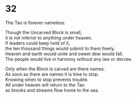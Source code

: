 # 32

The Tao is forever nameless.<br/>

Though the Uncarved Block is small,<br/>
it is not inferior to anything under heaven.<br/>
If leaders could keep hold of it,<br/>
the ten thousand things would submit to them freely.<br/>
Heaven and earth would unite and sweet dew would fall.<br/>
The people would live in harmony without any law or decree.<br/>

Only when the Block is carved are there names.<br/>
As soon as there are names it is time to stop.<br/>
Knowing when to stop prevents trouble.<br/>
All under heaven will return to the Tao<br/>
as brooks and streams flow home to the sea.<br/>